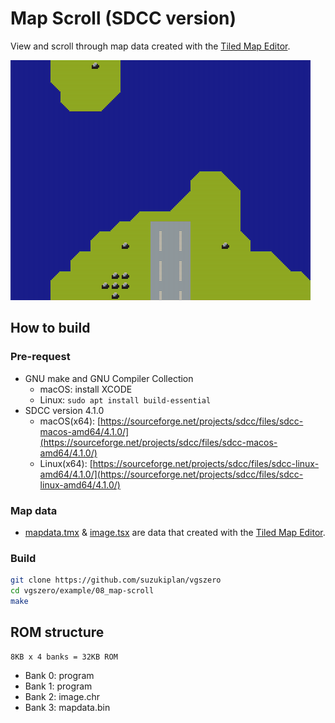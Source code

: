 # Map Scroll (SDCC version)

View and scroll through map data created with the [Tiled Map Editor](https://www.mapeditor.org).

![preview](preview.png)

## How to build

### Pre-request

- GNU make and GNU Compiler Collection
  - macOS: install XCODE
  - Linux: `sudo apt install build-essential`
- SDCC version 4.1.0
  - macOS(x64): [https://sourceforge.net/projects/sdcc/files/sdcc-macos-amd64/4.1.0/](https://sourceforge.net/projects/sdcc/files/sdcc-macos-amd64/4.1.0/)
  - Linux(x64): [https://sourceforge.net/projects/sdcc/files/sdcc-linux-amd64/4.1.0/](https://sourceforge.net/projects/sdcc/files/sdcc-linux-amd64/4.1.0/)

### Map data

- [mapdata.tmx](mapdata.tmx) & [image.tsx](image.tsx) are data that created with the [Tiled Map Editor](https://www.mapeditor.org).

### Build

```zsh
git clone https://github.com/suzukiplan/vgszero
cd vgszero/example/08_map-scroll
make
```

## ROM structure

```
8KB x 4 banks = 32KB ROM
```

- Bank 0: program
- Bank 1: program
- Bank 2: image.chr
- Bank 3: mapdata.bin
